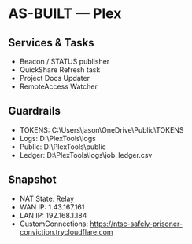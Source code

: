# AS-BUILT — Plex

## Services & Tasks
- Beacon / STATUS publisher
- QuickShare Refresh task
- Project Docs Updater
- RemoteAccess Watcher

## Guardrails
- TOKENS: C:\Users\jason\OneDrive\Public\TOKENS
- Logs: D:\PlexTools\logs
- Public: D:\PlexTools\public
- Ledger: D:\PlexTools\logs\job_ledger.csv

## Snapshot
- NAT State: Relay
- WAN IP: 1.43.167.161
- LAN IP: 192.168.1.184
- CustomConnections: https://ntsc-safely-prisoner-conviction.trycloudflare.com
